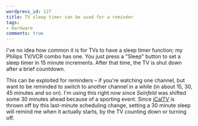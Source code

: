 ```yaml
---
wordpress_id: 127
title: TV sleep timer can be used for a reminder
tags:
- Hardware
comments: true
---
```

I've no idea how common it is for TVs to have a sleep timer function; my Philips TV/VCR combo has one. You just press a "Sleep" button to set a sleep timer in 15 minute increments. After that time, the TV is shut down after a brief countdown.

This can be exploited for reminders &ndash; if you're watching one channel, but want to be reminded to switch to another channel in a while (in about 15, 30, 45 minutes and so on). I'm using this right now since <em>Seinfeld</em> was shifted some 30 minutes ahead because of a sporting event. Since <a href="/?s=icaltv">iCalTV</a> is thrown off by this last-minute scheduling change, setting a 30 minute sleep will remind me when it actually starts, by the TV counting down or turning off.
